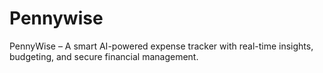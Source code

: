 # Pennywise
PennyWise – A smart AI-powered expense tracker with real-time insights, budgeting, and secure financial management.
